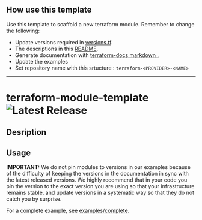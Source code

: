 ## How use this template

Use this template to scaffold a new terraform module. Remember to change the following:
- Update versions required in [versions.tf](versions.tf).
- The descriptions in this [README](README.md).
- Generate documentation with [terraform-docs markdown .](https://github.com/terraform-docs/terraform-docs)
- Update the examples
- Set repository name with this srtucture : `terraform-<PROVIDER>-<NAME>` 

--- 

# terraform-module-template ![Latest Release](https://img.shields.io/github/manifest-json/v/DemisR/terraform-module-template)

## Desription

## Usage

**IMPORTANT:** We do not pin modules to versions in our examples because of the
difficulty of keeping the versions in the documentation in sync with the latest released versions.
We highly recommend that in your code you pin the version to the exact version you are
using so that your infrastructure remains stable, and update versions in a
systematic way so that they do not catch you by surprise.


For a complete example, see [examples/complete](examples/complete).
